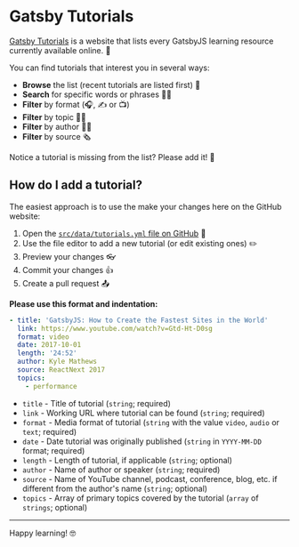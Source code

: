 # Gatsby Tutorials

[Gatsby Tutorials](https://www.gatsbytutorials.com) is a website that lists every GatsbyJS learning resource currently available online. 🎉

You can find tutorials that interest you in several ways:

- **Browse** the list (recent tutorials are listed first) 👀
- **Search** for specific words or phrases 🕵️‍♀️
- **Filter** by format (🎧, ✍️ or 📺)
- **Filter** by topic 🤷‍♂️
- **Filter** by author 👩‍🏫
- **Filter** by source 🗞️

Notice a tutorial is missing from the list? Please add it! 🙏

## How do I add a tutorial?

The easiest approach is to use the make your changes here on the GitHub website:

1. Open the [`src/data/tutorials.yml` file on GitHub](https://github.com/ooloth/gatsby-tutorials/blob/master/src/data/tutorials.yml) 📂
2. Use the file editor to add a new tutorial (or edit existing ones) ✏️
3. Preview your changes 👓
3. Commit your changes 👍
4. Create a pull request 📤

**Please use this format and indentation:**

```yaml
- title: 'GatsbyJS: How to Create the Fastest Sites in the World'
  link: https://www.youtube.com/watch?v=Gtd-Ht-D0sg
  format: video
  date: 2017-10-01
  length: '24:52'
  author: Kyle Mathews
  source: ReactNext 2017
  topics:
    - performance
```

- `title` - Title of tutorial (`string`; required)
- `link` - Working URL where tutorial can be found (`string`; required)
- `format` - Media format of tutorial (`string` with the value `video`, `audio` or `text`; required)
- `date` - Date tutorial was originally published (`string` in `YYYY-MM-DD` format; required)
- `length` - Length of tutorial, if applicable (`string`; optional)
- `author` - Name of author or speaker (`string`; required)
- `source` - Name of YouTube channel, podcast, conference, blog, etc. if different from the author's name (`string`; optional)
- `topics` - Array of primary topics covered by the tutorial (`array` of `strings`; optional)

---

Happy learning! 🤓